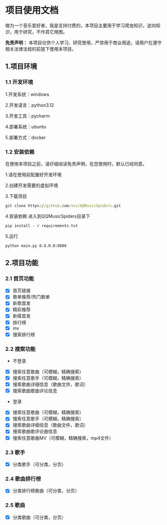 # 项目使用文档

做为一个音乐爱好者，我是支持付费的，本项目主要用于学习爬虫知识，逆向知识，用于研究，不作其它用图。

**免责声明：** 本项目仅供个人学习、研究使用，严禁用于商业用途。请用户在遵守相关法律法规的前提下使用本项目。

## 1.项目环境

### 1.1 开发环境

1.开发系统：windows

2.开发语言：python3.12

3.开发工具：pycharm

4.部署系统：ubuntu

5.部署方式：docker

### 1.2 安装依赖

在使用本项目之前，请仔细阅读免责声明，在您使用时，默认已经同意。

1.请在使用前配置好开发环境

2.创建开发需要的虚拟环境

3.下载项目

```cmd
git clone https://github.com/xxx/QQMusicSpiders.git
```

4.安装依赖
进入到QQMusicSpiders目录下

```cmd
pip install - r requirements.txt
```

5.运行
```cmd
python main.py 0.0.0.0:8888
```
## 2.项目功能

### 2.1 首页功能

- [x] 首页链接
- [x] 歌单推荐/热门歌单
- [x] 新歌首发
- [x] 精彩推荐
- [x] 新碟首发
- [x] 排行榜
- [x] mv
- [x] 搜索排行榜

### 2.2 搜索功能

* 不登录

- [x] 搜索任意歌曲（可模糊，精确搜索）
- [x] 搜索任意歌手（可模糊，精确搜索）
- [x] 搜索歌曲详细信息（歌曲文件，歌词）
- [x] 搜索歌曲歌曲评论信息

* 登录

- [x] 搜索任意歌曲（可模糊，精确搜索）
- [x] 搜索任意歌手（可模糊，精确搜索）
- [x] 搜索歌曲详细信息（歌曲文件，歌词）
- [x] 搜索歌曲歌评论曲信息
- [x] 搜索任意歌曲MV（可模糊，精确搜索，mp4文件）

### 2.3 歌手
- [x] 分类歌手（可分类，分页）

### 2.4 歌曲排行榜
- [x] 分类排行榜歌曲（可分类，分页）

### 2.5 歌曲
- [x] 分类歌曲（可分类，分页）
